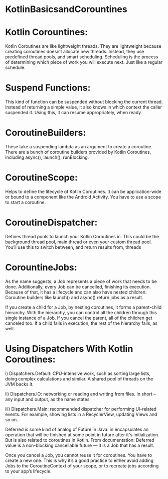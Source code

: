 # KotlinBasicsandCorountines

# Kotlin Corountines:
Kotlin Coroutines are like lightweight threads. They are lightweight because creating coroutines doesn’t allocate new threads. Instead, they use predefined thread pools, and smart scheduling. Scheduling is the process of determining which piece of work you will execute next. Just like a regular schedule.

# Suspend Functions:
This kind of function can be suspended without blocking the current thread. Instead of returning a simple value, it also knows in which context the caller suspended it. Using this, it can resume appropriately, when ready.

# CoroutineBuilders:
These take a suspending lambda as an argument to create a coroutine. There are a bunch of coroutine builders provided by Kotlin Coroutines, including async(), launch(), runBlocking.

# CoroutineScope:
Helps to define the lifecycle of Kotlin Coroutines. It can be application-wide or bound to a component like the Android Activity. You have to use a scope to start a coroutine.

# CoroutineDispatcher:
Defines thread pools to launch your Kotlin Coroutines in. This could be the background thread pool, main thread or even your custom thread pool. You’ll use this to switch between, and return results from, threads

# CorountineJobs:
As the name suggests, a Job represents a piece of work that needs to be done. Additionally, every Job can be cancelled, finishing its execution. Because of that, it has a lifecycle and can also have nested children. Coroutine builders like launch() and async() return jobs as a result.


If you create a child for a Job, by nesting coroutines, it forms a parent-child hierarchy. With the hierarchy, you can control all the children through this single instance of a Job. If you cancel the parent, all of the children get canceled too. If a child fails in execution, the rest of the hierarchy fails, as well.


# Using Dispatchers With Kotlin Coroutines:

i) Dispatchers.Default: CPU-intensive work, such as sorting large lists, doing complex calculations and similar. A shared pool of threads on the JVM backs it.

ii) Dispatchers.IO: networking or reading and writing from files. In short – any input and output, as the name states

iii) Dispatchers.Main: recommended dispatcher for performing UI-related events. For example, showing lists in a RecyclerView, updating Views and so on.

Deferred is some kind of analog of Future in Java: in encapsulates an operation that will be finished at some point in future after it's initialization. But is also related to coroutines in Kotlin.
From documentation:
Deferred value is a non-blocking cancellable future — it is a Job that has a result.

Once you cancel a Job, you cannot reuse it for coroutines. You have to create a new one. This is why it’s a good practice to either avoid adding Jobs to the CoroutineContext of your scope, or to recreate jobs according to your app’s lifecycle.
